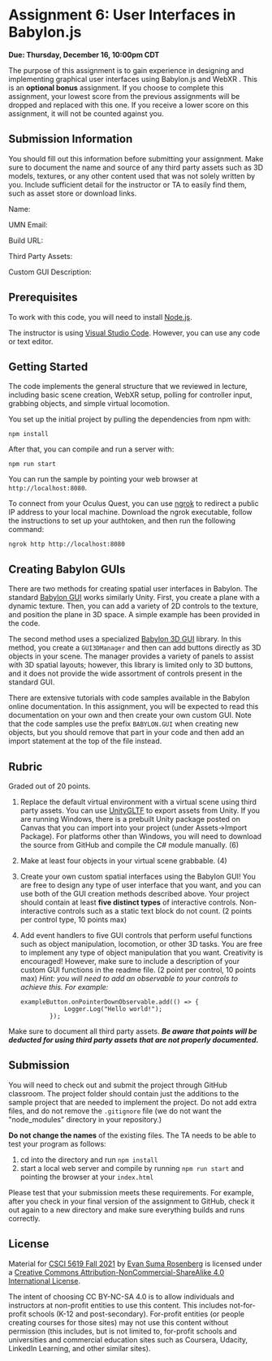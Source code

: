 # Assignment 6: User Interfaces in Babylon.js

**Due: Thursday, December 16, 10:00pm CDT**

The purpose of this assignment is to gain experience in designing and implementing graphical user interfaces using Babylon.js and WebXR .  This is an **optional bonus** assignment.  If you choose to complete this assignment, your lowest score from the previous assignments will be dropped and replaced with this one.  If you receive a lower score on this assignment, it will not be counted against you.

## Submission Information

You should fill out this information before submitting your assignment.  Make sure to document the name and source of any third party assets such as 3D models, textures, or any other content used that was not solely written by you.  Include sufficient detail for the instructor or TA to easily find them, such as asset store or download links.

Name: 

UMN Email:

Build URL:

Third Party Assets:

Custom GUI Description:

## Prerequisites

To work with this code, you will need to install [Node.js](https://nodejs.org/en/).

The instructor is using [Visual Studio Code](https://code.visualstudio.com/).  However, you can use any code or text editor.

## Getting Started

The code implements the general structure that we reviewed in lecture, including basic scene creation, WebXR setup, polling for controller input, grabbing objects, and simple virtual locomotion. 

You set up the initial project by pulling the dependencies from npm with: 

```
npm install
```

After that, you can compile and run a server with:
```
npm run start
```

You can run the sample by pointing your web browser at ```http://localhost:8080```.  

To connect from your Oculus Quest, you can use [ngrok](https://ngrok.com/) to redirect a public IP address to your local machine. Download the ngrok executable, follow the instructions to set up your authtoken, and then run the following command:

```
ngrok http http://localhost:8080
```

## Creating Babylon GUIs

There are two methods for creating spatial user interfaces in Babylon.  The standard [Babylon GUI](https://doc.babylonjs.com/divingDeeper/gui/gui) works similarly Unity.  First, you create a plane with a dynamic texture.  Then, you can add a variety of 2D controls to the texture, and position the plane in 3D space.  A simple example has been provided in the code.

The second method uses a specialized [Babylon 3D GUI](https://doc.babylonjs.com/divingDeeper/gui/gui3D) library.  In this method, you create a `GUI3DManager` and then can add buttons directly as 3D objects in your scene.  The manager provides a variety of panels to assist with 3D spatial layouts; however, this library is limited only to 3D buttons, and it does not provide the wide assortment of controls present in the standard GUI.  

There are extensive tutorials with code samples available in the Babylon online documentation. In this assignment, you will be expected to read this documentation on your own and then create your own custom GUI.  Note that the code samples use the prefix `BABYLON.GUI` when creating new objects, but you should remove that part in your code and then add an import statement at the top of the file instead.

## Rubric

Graded out of 20 points.  

1. Replace the default virtual environment with a virtual scene using third party assets.  You can use [UnityGLTF](https://github.com/KhronosGroup/UnityGLTF) to export assets from Unity.  If you are running Windows, there is a prebuilt Unity package posted on Canvas that you can import into your project (under Assets->Import Package).  For platforms other than Windows, you will need to download the source from GitHub and compile the C# module manually.  (6)

2. Make at least four objects in your virtual scene grabbable.  (4)

3. Create your own custom spatial interfaces using the Babylon GUI! You are free to design any type of user interface that you want, and you can use both of the GUI creation methods described above.  Your project should contain at least **five distinct types** of interactive controls. Non-interactive controls such as a static text block do not count.  (2 points per control type, 10 points max)

4. Add event handlers to five GUI controls that perform useful functions such as object manipulation, locomotion, or other 3D tasks. You are free to implement any type of object manipulation that you want. Creativity is encouraged!  However, make sure to include a description of your custom GUI functions in the readme file.  (2 point per control, 10 points max)
   *Hint: you will need to add an observable to your controls to achieve this.  For example:*

   ```
   exampleButton.onPointerDownObservable.add(() => {
               Logger.Log("Hello world!");
           });
   ```

Make sure to document all third party assets. ***Be aware that points will be deducted for using third party assets that are not properly documented.***

## Submission

You will need to check out and submit the project through GitHub classroom.  The project folder should contain just the additions to the sample project that are needed to implement the project.  Do not add extra files, and do not remove the `.gitignore` file (we do not want the "node_modules" directory in your repository.)

**Do not change the names** of the existing files.  The TA needs to be able to test your program as follows:

1. cd into the directory and run ```npm install```
2. start a local web server and compile by running ```npm run start``` and pointing the browser at your ```index.html```

Please test that your submission meets these requirements.  For example, after you check in your final version of the assignment to GitHub, check it out again to a new directory and make sure everything builds and runs correctly.

## License

Material for [CSCI 5619 Fall 2021](https://canvas.umn.edu/courses/268490) by [Evan Suma Rosenberg](https://illusioneering.umn.edu/) is licensed under a [Creative Commons Attribution-NonCommercial-ShareAlike 4.0 International License](http://creativecommons.org/licenses/by-nc-sa/4.0/).

The intent of choosing CC BY-NC-SA 4.0 is to allow individuals and instructors at non-profit entities to use this content.  This includes not-for-profit schools (K-12 and post-secondary). For-profit entities (or people creating courses for those sites) may not use this content without permission (this includes, but is not limited to, for-profit schools and universities and commercial education sites such as Coursera, Udacity, LinkedIn Learning, and other similar sites).   
